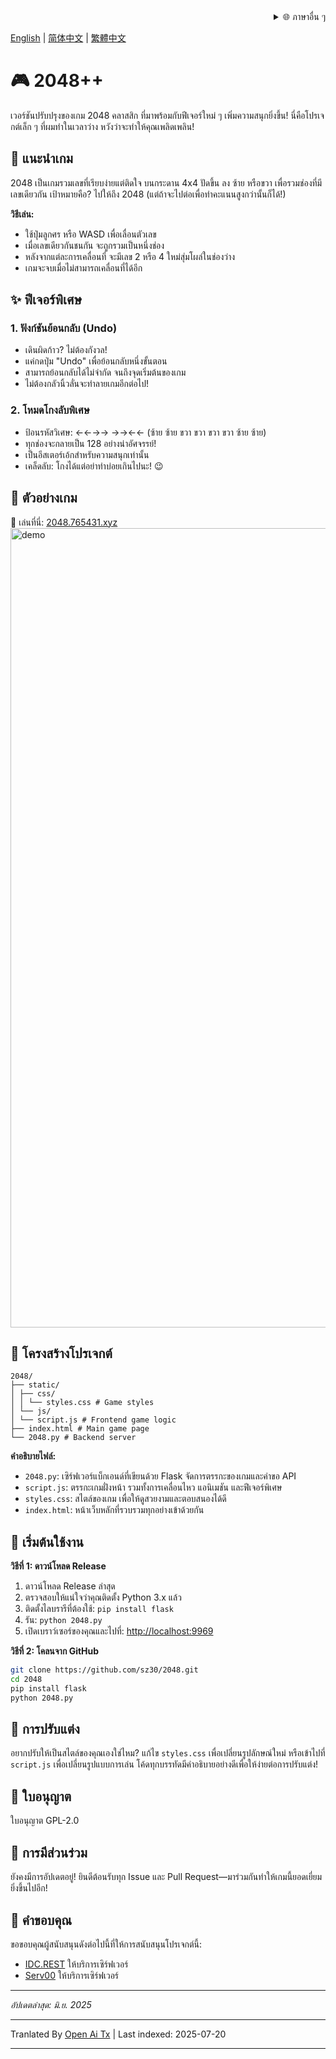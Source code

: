 <div align="right">
  <details>
    <summary >🌐 ภาษาอื่น ๆ</summary>
    <div>
      <div align="center">
        <a href="https://openaitx.github.io/view.html?user=sz30&project=2048-magic&lang=ja">日本語</a>
        | <a href="https://openaitx.github.io/view.html?user=sz30&project=2048-magic&lang=ko">한국어</a>
        | <a href="https://openaitx.github.io/view.html?user=sz30&project=2048-magic&lang=hi">हिन्दी</a>
        | <a href="https://openaitx.github.io/view.html?user=sz30&project=2048-magic&lang=th">ไทย</a>
        | <a href="https://openaitx.github.io/view.html?user=sz30&project=2048-magic&lang=fr">Français</a>
        | <a href="https://openaitx.github.io/view.html?user=sz30&project=2048-magic&lang=de">Deutsch</a>
        | <a href="https://openaitx.github.io/view.html?user=sz30&project=2048-magic&lang=es">Español</a>
        | <a href="https://openaitx.github.io/view.html?user=sz30&project=2048-magic&lang=it">Itapano</a>
        | <a href="https://openaitx.github.io/view.html?user=sz30&project=2048-magic&lang=ru">Русский</a>
        | <a href="https://openaitx.github.io/view.html?user=sz30&project=2048-magic&lang=pt">Português</a>
        | <a href="https://openaitx.github.io/view.html?user=sz30&project=2048-magic&lang=nl">Nederlands</a>
        | <a href="https://openaitx.github.io/view.html?user=sz30&project=2048-magic&lang=pl">Polski</a>
        | <a href="https://openaitx.github.io/view.html?user=sz30&project=2048-magic&lang=ar">العربية</a>
        | <a href="https://openaitx.github.io/view.html?user=sz30&project=2048-magic&lang=fa">فارسی</a>
        | <a href="https://openaitx.github.io/view.html?user=sz30&project=2048-magic&lang=tr">Türkçe</a>
        | <a href="https://openaitx.github.io/view.html?user=sz30&project=2048-magic&lang=vi">Tiếng Việt</a>
        | <a href="https://openaitx.github.io/view.html?user=sz30&project=2048-magic&lang=id">Bahasa Indonesia</a>
      </div>
    </div>
  </details>
</div>


[English](https://raw.githubusercontent.com/sz30/2048-magic/main/README.md) | [简体中文](https://raw.githubusercontent.com/sz30/2048-magic/main/README.zh-CN.md) | [繁體中文](https://raw.githubusercontent.com/sz30/2048-magic/main/README.zh-TW.md)

# 🎮 2048++

เวอร์ชันปรับปรุงของเกม 2048 คลาสสิก ที่มาพร้อมกับฟีเจอร์ใหม่ ๆ เพิ่มความสนุกยิ่งขึ้น! นี่คือโปรเจกต์เล็ก ๆ ที่ผมทำในเวลาว่าง หวังว่าจะทำให้คุณเพลิดเพลิน!

## 🎯 แนะนำเกม

2048 เป็นเกมรวมเลขที่เรียบง่ายแต่ติดใจ บนกระดาน 4x4 ปัดขึ้น ลง ซ้าย หรือขวา เพื่อรวมช่องที่มีเลขเดียวกัน เป้าหมายคือ? ไปให้ถึง 2048 (แต่ถ้าจะไปต่อเพื่อทำคะแนนสูงกว่านั้นก็ได้!)

**วิธีเล่น:**
- ใช้ปุ่มลูกศร หรือ WASD เพื่อเลื่อนตัวเลข
- เมื่อเลขเดียวกันชนกัน จะถูกรวมเป็นหนึ่งช่อง
- หลังจากแต่ละการเคลื่อนที่ จะมีเลข 2 หรือ 4 ใหม่สุ่มโผล่ในช่องว่าง
- เกมจะจบเมื่อไม่สามารถเคลื่อนที่ได้อีก

## ✨ ฟีเจอร์พิเศษ

### 1. ฟังก์ชันย้อนกลับ (Undo)
- เดินผิดก้าว? ไม่ต้องกังวล!
- แค่กดปุ่ม "Undo" เพื่อย้อนกลับหนึ่งขั้นตอน
- สามารถย้อนกลับได้ไม่จำกัด จนถึงจุดเริ่มต้นของเกม
- ไม่ต้องกลัวนิ้วลั่นจะทำลายเกมอีกต่อไป!

### 2. โหมดโกงลับพิเศษ
- ป้อนรหัสวิเศษ: ←←→→ →→←← (ซ้าย ซ้าย ขวา ขวา ขวา ขวา ซ้าย ซ้าย)
- ทุกช่องจะกลายเป็น 128 อย่างน่าอัศจรรย์!
- เป็นอีสเตอร์เอ้กสำหรับความสนุกเท่านั้น
- เคล็ดลับ: โกงได้แต่อย่าทำบ่อยเกินไปนะ! 😉

## 🎯 ตัวอย่างเกม

🎯 เล่นที่นี่: [2048.765431.xyz](https://2048.765431.xyz/)
<img width="1279" alt="demo" src="https://github.com/user-attachments/assets/0df2c956-b6d9-4371-a916-f6ac3ae642be" />



## 📁 โครงสร้างโปรเจกต์
```
2048/
├── static/
│ ├── css/
│ │ └── styles.css # Game styles
│ └── js/
│ └── script.js # Frontend game logic
├── index.html # Main game page
└── 2048.py # Backend server
```
**คำอธิบายไฟล์:**
- `2048.py`: เซิร์ฟเวอร์แบ็กเอนด์ที่เขียนด้วย Flask จัดการตรรกะของเกมและคำขอ API
- `script.js`: ตรรกะเกมฝั่งหน้า รวมทั้งการเคลื่อนไหว แอนิเมชัน และฟีเจอร์พิเศษ
- `styles.css`: สไตล์ของเกม เพื่อให้ดูสวยงามและตอบสนองได้ดี
- `index.html`: หน้าเว็บหลักที่รวบรวมทุกอย่างเข้าด้วยกัน

## 🚀 เริ่มต้นใช้งาน

**วิธีที่ 1: ดาวน์โหลด Release**
1. ดาวน์โหลด Release ล่าสุด
2. ตรวจสอบให้แน่ใจว่าคุณติดตั้ง Python 3.x แล้ว
3. ติดตั้งไลบรารีที่ต้องใช้: `pip install flask`
4. รัน: `python 2048.py`
5. เปิดเบราว์เซอร์ของคุณและไปที่: [http://localhost:9969](http://localhost:9969)

**วิธีที่ 2: โคลนจาก GitHub**
```bash
git clone https://github.com/sz30/2048.git
cd 2048
pip install flask
python 2048.py
```
## 🎨 การปรับแต่ง

อยากปรับให้เป็นสไตล์ของคุณเองใช่ไหม? แก้ไข `styles.css` เพื่อเปลี่ยนรูปลักษณ์ใหม่ หรือเข้าไปที่ `script.js` เพื่อเปลี่ยนรูปแบบการเล่น โค้ดทุกบรรทัดมีคำอธิบายอย่างดีเพื่อให้ง่ายต่อการปรับแต่ง!

## 📝 ใบอนุญาต

ใบอนุญาต GPL-2.0

## 🤝 การมีส่วนร่วม

ยังคงมีการอัปเดตอยู่! ยินดีต้อนรับทุก Issue และ Pull Request—มาร่วมกันทำให้เกมนี้ยอดเยี่ยมยิ่งขึ้นไปอีก!


## 🙏 คำขอบคุณ

ขอขอบคุณผู้สนับสนุนดังต่อไปนี้ที่ให้การสนับสนุนโปรเจกต์นี้:
- [IDC.REST](https://idc.rest/) ให้บริการเซิร์ฟเวอร์
- [Serv00](https://www.serv00.com/) ให้บริการเซิร์ฟเวอร์

---
_อัปเดตล่าสุด: มิ.ย. 2025_



---

Tranlated By [Open Ai Tx](https://github.com/OpenAiTx/OpenAiTx) | Last indexed: 2025-07-20

---